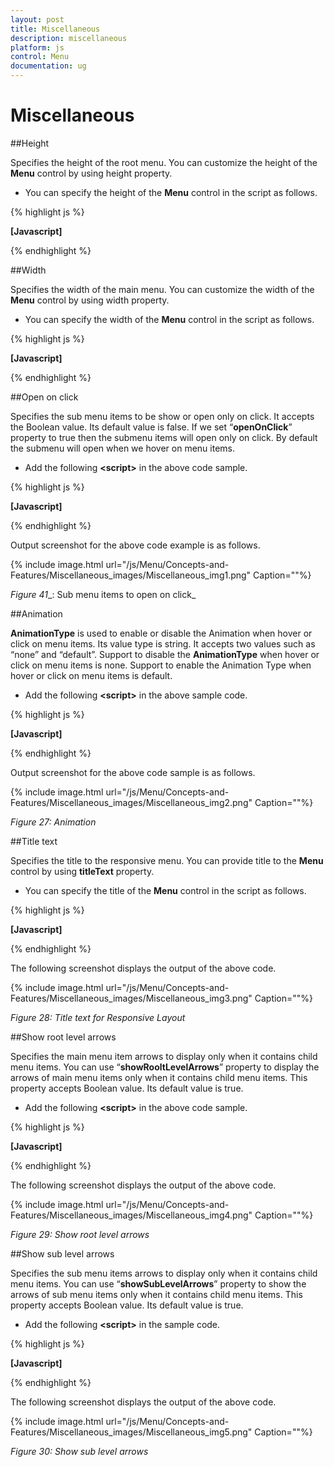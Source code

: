 ```yaml
---
layout: post
title: Miscellaneous
description: miscellaneous
platform: js
control: Menu
documentation: ug
---
```


# Miscellaneous

##Height

Specifies the height of the root menu. You can customize the height of the **Menu** control by using height property. 

* You can specify the height of the **Menu** control in the script as follows.


{% highlight js %}

**[Javascript]**

<script type="text/javascript">
    jQuery(function ($) {
        $("#menucontrol").ejMenu({
**height: 50**
        });
    });
</script>


{% endhighlight %}

##Width

Specifies the width of the main menu. You can customize the width of the **Menu** control by using width property.

* You can specify the width of the **Menu** control in the script as follows.

{% highlight js %}

**[Javascript]**

<script type="text/javascript">
    jQuery(function ($) {
        $("#menucontrol").ejMenu({
            width: 700
        });
    });
</script>


{% endhighlight %}

##Open on click

Specifies the sub menu items to be show or open only on click. It accepts the Boolean value. Its default value is false. If we set “**openOnClick**” property to true then the submenu items will open only on click. By default the submenu will open when we hover on menu items.

* Add the following **&lt;script&gt;** in the above code sample. 



{% highlight js %}

**[Javascript]**

<script type="text/javascript">
    jQuery(function ($) {
        $("#menucontrol").ejMenu({
            width: 612,
**openOnClick: true**
        });
    });
</script>


{% endhighlight %}



Output screenshot for the above code example is as follows.

{% include image.html url="/js/Menu/Concepts-and-Features/Miscellaneous_images/Miscellaneous_img1.png" Caption=""%}

_Figure_ _41__: Sub menu items to open on click_

##Animation

**AnimationType** is used to enable or disable the Animation when hover or click on menu items. Its value type is string. It accepts two values such as “none” and “default”. Support to disable the **AnimationType** when hover or click on menu items is none. Support to enable the Animation Type when hover or click on menu items is default. 

* Add the following **&lt;script&gt;** in the above sample code. 



{% highlight js %}

**[Javascript]**

<script type="text/javascript">
    jQuery(function ($) {
        $("#menucontrol").ejMenu({
            width: 612,
**animationType: ej.AnimationType.Default**
        });
    });
</script>


{% endhighlight %}


Output screenshot for the above code sample is as follows.

{% include image.html url="/js/Menu/Concepts-and-Features/Miscellaneous_images/Miscellaneous_img2.png" Caption=""%}

_Figure 27: Animation_

##Title text

Specifies the title to the responsive menu. You can provide title to the **Menu** control by using **titleText** property. 

* You can specify the title of the **Menu** control in the script as follows.



{% highlight js %}

**[Javascript]**

<script type="text/javascript">
    jQuery(function ($) {
        $("#menucontrol").ejMenu({
            titleText: "Title of the Menu"
        });
    });
</script>


{% endhighlight %}



The following screenshot displays the output of the above code.

{% include image.html url="/js/Menu/Concepts-and-Features/Miscellaneous_images/Miscellaneous_img3.png" Caption=""%}

_Figure 28: Title text for Responsive Layout_

##Show root level arrows

Specifies the main menu item arrows to display only when it contains child menu items. You can use “**showRooltLevelArrows**” property to display the arrows of main menu items only when it contains child menu items. This property accepts Boolean value. Its default value is true. 

* Add the following **&lt;script&gt;** in the above code sample.



{% highlight js %}

**[Javascript]**

<script type="text/javascript">
        jQuery(function ($) {
            $("#menucontrol").ejMenu({
                width: 500,
                showRooltLevelArrows: false
            });
        });
    </script>


{% endhighlight %}



The following screenshot displays the output of the above code.

{% include image.html url="/js/Menu/Concepts-and-Features/Miscellaneous_images/Miscellaneous_img4.png" Caption=""%}

_Figure 29: Show root level arrows_

##Show sub level arrows

Specifies the sub menu items arrows to display only when it contains child menu items. You can use “**showSubLevelArrows**” property to show the arrows of sub menu items only when it contains child menu items. This property accepts Boolean value. Its default value is true. 

* Add the following **&lt;script&gt;** in the sample code.



{% highlight js %}

**[Javascript]**

<script type="text/javascript">
        jQuery(function ($) {
            $("#menucontrol").ejMenu({
                width: 500,
                showSubLevelArrows: false
            });
        });
    </script>


{% endhighlight %}



The following screenshot displays the output of the above code.

{% include image.html url="/js/Menu/Concepts-and-Features/Miscellaneous_images/Miscellaneous_img5.png" Caption=""%}

_Figure 30: Show sub level arrows_

